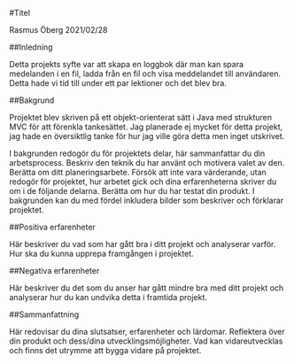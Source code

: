 #Titel

Rasmus Öberg 2021/02/28

##Inledning

Detta projekts syfte var att skapa en loggbok där man kan spara medelanden i en fil, ladda från en fil och visa meddelandet till användaren.
Detta hade vi tid till under ett par lektioner och det blev bra.

##Bakgrund

Projektet blev skriven på ett objekt-orienterat sätt i Java med strukturen MVC för att förenkla tankesättet. Jag planerade ej mycket för detta projekt, jag hade en översiktlig tanke
för hur jag ville göra detta men inget utskrivet.

I bakgrunden redogör du för projektets delar, här sammanfattar du din arbetsprocess. Beskriv den teknik du har använt och motivera valet av den.
 Berätta om ditt planeringsarbete.
 Försök att inte vara värderande, utan redogör för projektet, hur arbetet gick och dina erfarenheterna skriver du om i de följande delarna.
Berätta om hur du har testat din produkt.
I bakgrunden kan du med fördel inkludera bilder som beskriver och förklarar projektet.

##Positiva erfarenheter

Här beskriver du vad som har gått bra i ditt projekt och analyserar varför.
 Hur ska du kunna upprepa framgången i projektet.
 
##Negativa erfarenheter

Här beskriver du det som du anser har gått mindre bra med ditt projekt och analyserar hur du kan undvika detta i framtida projekt.

##Sammanfattning

Här redovisar du dina slutsatser, erfarenheter och lärdomar. Reflektera över din produkt och dess/dina utvecklingsmöjligheter.
Vad kan vidareutvecklas och finns det utrymme att bygga vidare på projektet.
